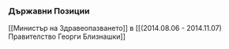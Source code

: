 ### Държавни Позиции
[[Министър на Здравеопазването]] в [[(2014.08.06 - 2014.11.07) Правителство Георги Близнашки]]